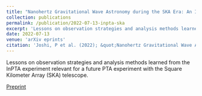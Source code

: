 ```yaml
---
title: "Nanohertz Gravitational Wave Astronomy during the SKA Era: An InPTA perspective"
collection: publications
permalink: /publication/2022-07-13-inpta-ska
excerpt: 'Lessons on observation strategies and analysis methods learned from the InPTA experiment relevant for a future PTA experiment with the Square Kilometer Array (SKA) telescope.'
date: 2022-07-13
venue: 'arXiv eprints'
citation: 'Joshi, P et al. (2022); &quot;Nanohertz Gravitational Wave Astronomy during the SKA Era: An InPTA perspective.&quot; <i>arXiv eprints</i>; 2207.06461.'
---
```

Lessons on observation strategies and analysis methods learned from the InPTA experiment relevant for a future PTA experiment with the Square Kilometer Array (SKA) telescope.

[Preprint](https://arxiv.org/abs/2207.06461)
